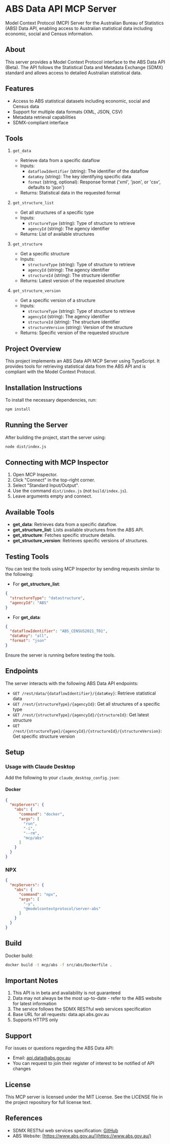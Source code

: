 # ABS Data API MCP Server

Model Context Protocol (MCP) Server for the Australian Bureau of Statistics (ABS) Data API, enabling access to Australian statistical data including economic, social and Census information.

## About

This server provides a Model Context Protocol interface to the ABS Data API (Beta). The API follows the Statistical Data and Metadata Exchange (SDMX) standard and allows access to detailed Australian statistical data.

## Features

- Access to ABS statistical datasets including economic, social and Census data
- Support for multiple data formats (XML, JSON, CSV)
- Metadata retrieval capabilities
- SDMX-compliant interface

## Tools

1. `get_data`
   - Retrieve data from a specific dataflow
   - Inputs:
     - `dataflowIdentifier` (string): The identifier of the dataflow
     - `dataKey` (string): The key identifying specific data
     - `format` (string, optional): Response format ('xml', 'json', or 'csv', defaults to 'json')
   - Returns: Statistical data in the requested format

2. `get_structure_list`
   - Get all structures of a specific type
   - Inputs:
     - `structureType` (string): Type of structure to retrieve
     - `agencyId` (string): The agency identifier
   - Returns: List of available structures

3. `get_structure`
   - Get a specific structure
   - Inputs:
     - `structureType` (string): Type of structure to retrieve
     - `agencyId` (string): The agency identifier
     - `structureId` (string): The structure identifier
   - Returns: Latest version of the requested structure

4. `get_structure_version`
   - Get a specific version of a structure
   - Inputs:
     - `structureType` (string): Type of structure to retrieve
     - `agencyId` (string): The agency identifier
     - `structureId` (string): The structure identifier
     - `structureVersion` (string): Version of the structure
   - Returns: Specific version of the requested structure

## Project Overview
This project implements an ABS Data API MCP Server using TypeScript. It provides tools for retrieving statistical data from the ABS API and is compliant with the Model Context Protocol.

## Installation Instructions
To install the necessary dependencies, run:
```bash
npm install
```

## Running the Server
After building the project, start the server using:
```bash
node dist/index.js
```

## Connecting with MCP Inspector
1. Open MCP Inspector.
2. Click "Connect" in the top-right corner.
3. Select "Standard Input/Output".
4. Use the command `dist/index.js` (not `build/index.js`).
5. Leave arguments empty and connect.

## Available Tools
- **get_data**: Retrieves data from a specific dataflow.
- **get_structure_list**: Lists available structures from the ABS API.
- **get_structure**: Fetches specific structure details.
- **get_structure_version**: Retrieves specific versions of structures.

## Testing Tools
You can test the tools using MCP Inspector by sending requests similar to the following:
- For **get_structure_list**:
```json
{
  "structureType": "datastructure",
  "agencyId": "ABS"
}
```
- For **get_data**:
```json
{
  "dataflowIdentifier": "ABS_CENSUS2021_T01",
  "dataKey": "all",
  "format": "json"
}
```

Ensure the server is running before testing the tools.

## Endpoints

The server interacts with the following ABS Data API endpoints:

- `GET /rest/data/{dataflowIdentifier}/{dataKey}`: Retrieve statistical data
- `GET /rest/{structureType}/{agencyId}`: Get all structures of a specific type
- `GET /rest/{structureType}/{agencyId}/{structureId}`: Get latest structure
- `GET /rest/{structureType}/{agencyId}/{structureId}/{structureVersion}`: Get specific structure version

## Setup

### Usage with Claude Desktop

Add the following to your `claude_desktop_config.json`:

#### Docker
```json
{
  "mcpServers": {
    "abs": {
      "command": "docker",
      "args": [
        "run",
        "-i",
        "--rm",
        "mcp/abs"
      ]
    }
  }
}
```

### NPX

```json
{
  "mcpServers": {
    "abs": {
      "command": "npx",
      "args": [
        "-y",
        "@modelcontextprotocol/server-abs"
      ]
    }
  }
}
```

## Build

Docker build:

```bash
docker build -t mcp/abs -f src/abs/Dockerfile .
```

## Important Notes

1. This API is in beta and availability is not guaranteed
2. Data may not always be the most up-to-date - refer to the ABS website for latest information
3. The service follows the SDMX RESTful web services specification
4. Base URL for all requests: data.api.abs.gov.au
5. Supports HTTPS only

## Support

For issues or questions regarding the ABS Data API:
- Email: api.data@abs.gov.au
- You can request to join their register of interest to be notified of API changes

## License

This MCP server is licensed under the MIT License. See the LICENSE file in the project repository for full license text.

## References

- SDMX RESTful web services specification: [GitHub](https://github.com/sdmx-twg/sdmx-rest)
- ABS Website: [https://www.abs.gov.au/](https://www.abs.gov.au/)

